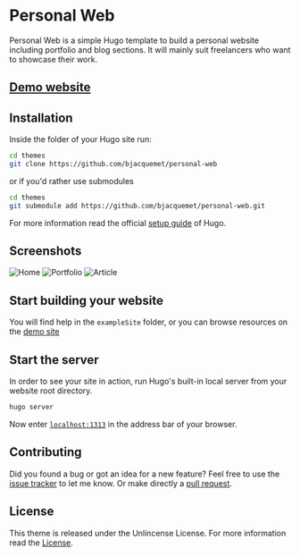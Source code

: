 # Personal Web

Personal Web is a simple Hugo template to build a personal website including portfolio and blog sections. It will mainly suit freelancers who want to showcase their work.

## [Demo website](https://personal-web-example.netlify.com/post/)

## Installation

Inside the folder of your Hugo site run:

```bash
cd themes
git clone https://github.com/bjacquemet/personal-web
```

or if you'd rather use submodules

```bash
cd themes
git submodule add https://github.com/bjacquemet/personal-web.git
```

For more information read the official [setup guide](https://gohugo.io/getting-started/installing/) of Hugo.

## Screenshots

![Home](https://raw.githubusercontent.com/bjacquemet/personal-web/master/images/screenshot.png)
![Portfolio](https://raw.githubusercontent.com/bjacquemet/personal-web/master/images/tn.png)
![Article](https://raw.githubusercontent.com/bjacquemet/personal-web/master/images/post.png)


## Start building your website
You will find help in the `exampleSite` folder, or you can browse resources on the [demo site](https://personal-web-example.netlify.com/post/)

## Start the server

In order to see your site in action, run Hugo's built-in local server from your website root directory.

```bash
hugo server
```

Now enter [`localhost:1313`](http://localhost:1313) in the address bar of your browser.


## Contributing

Did you found a bug or got an idea for a new feature? Feel free to use the [issue tracker](https://github.com/bjacquemet/personal-web/issues) to let me know. Or make directly a [pull request](https://github.com/bjacquemet/personal-web/pulls).


## License

This theme is released under the Unlincense License. For more information read the [License](https://github.com/bjacquemet/personal-web/blob/master/LICENSE).